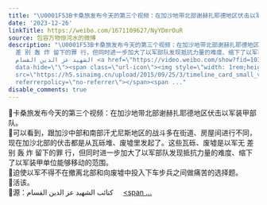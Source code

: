 ```yaml
---
title: "\U0001F53B卡桑旅发布今天的第三个视频：在加沙地带北部谢赫扎耶德地区伏击以军装甲部队。\U0001F53B可以看到，跟加沙中部和南部汗尤尼斯地区的战斗多在街道、房屋间进行不同..."
date: '2023-12-26'
linkTitle: https://weibo.com/1671109627/NyYDmrOuR
source: 包容万物恒河水的微博
description: "\U0001F53B卡桑旅发布今天的第三个视频：在加沙地带北部谢赫扎耶德地区伏击以军装甲部队。<br>\U0001F53B可以看到，跟加沙中部和南部汗尤尼斯地区的战斗多在街道、房屋间进行不同，现在加沙北部的伏击都是从瓦砾堆、废墟里发起了。这些瓦砾、废墟是以军无
  差 别 轰 炸 留下的罪 行，但同时进一步加大了以军部队发现抵抗力量的难度、缩下了以军装甲单位能够移动的范围。<br>\U0001F53B迫使以军不得不在撤离北部和向废墟中投入下车步兵之间做痛苦的选择题。<br>\U0001F53B活该。<br>\U0001F53B源：كتائب
  الشهيد عز الدين القسام <a href=\"https://video.weibo.com/show?fid=1034:4983361161068559\"
  data-hide=\"\"><span class=\"url-icon\"><img style=\"width: 1rem;height: 1rem\"
  src=\"https://h5.sinaimg.cn/upload/2015/09/25/3/timeline_card_small_video_default.png\"
  referrerpolicy=\"no-referrer\"></span><span ..."
disable_comments: true
---
```

🔻卡桑旅发布今天的第三个视频：在加沙地带北部谢赫扎耶德地区伏击以军装甲部队。<br>🔻可以看到，跟加沙中部和南部汗尤尼斯地区的战斗多在街道、房屋间进行不同，现在加沙北部的伏击都是从瓦砾堆、废墟里发起了。这些瓦砾、废墟是以军无 差 别 轰 炸 留下的罪 行，但同时进一步加大了以军部队发现抵抗力量的难度、缩下了以军装甲单位能够移动的范围。<br>🔻迫使以军不得不在撤离北部和向废墟中投入下车步兵之间做痛苦的选择题。<br>🔻活该。<br>🔻源：كتائب الشهيد عز الدين القسام <a href="https://video.weibo.com/show?fid=1034:4983361161068559" data-hide=""><span class="url-icon"><img style="width: 1rem;height: 1rem" src="https://h5.sinaimg.cn/upload/2015/09/25/3/timeline_card_small_video_default.png" referrerpolicy="no-referrer"></span><span ...